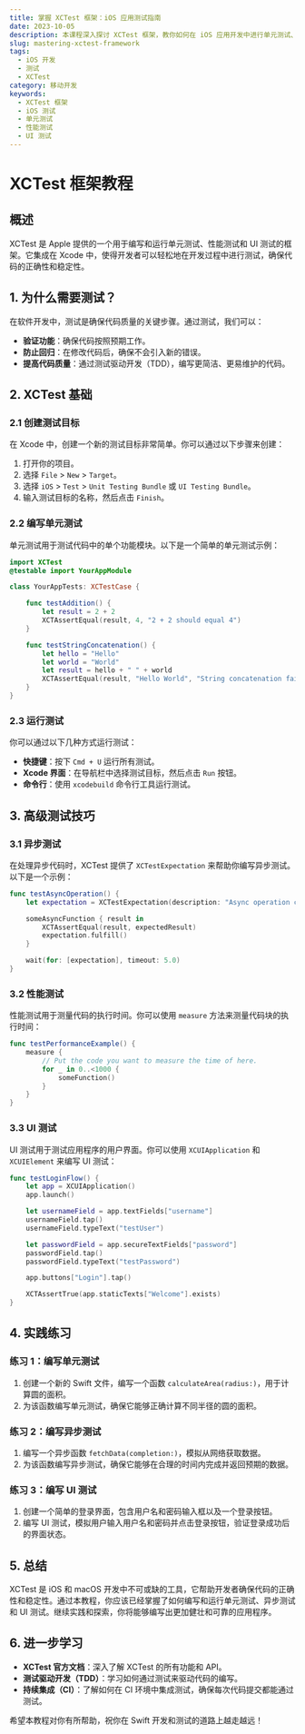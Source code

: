 ```yaml
---
title: 掌握 XCTest 框架：iOS 应用测试指南
date: 2023-10-05
description: 本课程深入探讨 XCTest 框架，教你如何在 iOS 应用开发中进行单元测试、性能测试和 UI 测试，确保代码质量和应用稳定性。
slug: mastering-xctest-framework
tags:
  - iOS 开发
  - 测试
  - XCTest
category: 移动开发
keywords:
  - XCTest 框架
  - iOS 测试
  - 单元测试
  - 性能测试
  - UI 测试
---
```


# XCTest 框架教程

## 概述

XCTest 是 Apple 提供的一个用于编写和运行单元测试、性能测试和 UI 测试的框架。它集成在 Xcode 中，使得开发者可以轻松地在开发过程中进行测试，确保代码的正确性和稳定性。

## 1. 为什么需要测试？

在软件开发中，测试是确保代码质量的关键步骤。通过测试，我们可以：

- **验证功能**：确保代码按照预期工作。
- **防止回归**：在修改代码后，确保不会引入新的错误。
- **提高代码质量**：通过测试驱动开发（TDD），编写更简洁、更易维护的代码。

## 2. XCTest 基础

### 2.1 创建测试目标

在 Xcode 中，创建一个新的测试目标非常简单。你可以通过以下步骤来创建：

1. 打开你的项目。
2. 选择 `File` > `New` > `Target`。
3. 选择 `iOS` > `Test` > `Unit Testing Bundle` 或 `UI Testing Bundle`。
4. 输入测试目标的名称，然后点击 `Finish`。

### 2.2 编写单元测试

单元测试用于测试代码中的单个功能模块。以下是一个简单的单元测试示例：

```swift
import XCTest
@testable import YourAppModule

class YourAppTests: XCTestCase {

    func testAddition() {
        let result = 2 + 2
        XCTAssertEqual(result, 4, "2 + 2 should equal 4")
    }

    func testStringConcatenation() {
        let hello = "Hello"
        let world = "World"
        let result = hello + " " + world
        XCTAssertEqual(result, "Hello World", "String concatenation failed")
    }
}
```

### 2.3 运行测试

你可以通过以下几种方式运行测试：

- **快捷键**：按下 `Cmd + U` 运行所有测试。
- **Xcode 界面**：在导航栏中选择测试目标，然后点击 `Run` 按钮。
- **命令行**：使用 `xcodebuild` 命令行工具运行测试。

## 3. 高级测试技巧

### 3.1 异步测试

在处理异步代码时，XCTest 提供了 `XCTestExpectation` 来帮助你编写异步测试。以下是一个示例：

```swift
func testAsyncOperation() {
    let expectation = XCTestExpectation(description: "Async operation completes")

    someAsyncFunction { result in
        XCTAssertEqual(result, expectedResult)
        expectation.fulfill()
    }

    wait(for: [expectation], timeout: 5.0)
}
```

### 3.2 性能测试

性能测试用于测量代码的执行时间。你可以使用 `measure` 方法来测量代码块的执行时间：

```swift
func testPerformanceExample() {
    measure {
        // Put the code you want to measure the time of here.
        for _ in 0..<1000 {
            someFunction()
        }
    }
}
```

### 3.3 UI 测试

UI 测试用于测试应用程序的用户界面。你可以使用 `XCUIApplication` 和 `XCUIElement` 来编写 UI 测试：

```swift
func testLoginFlow() {
    let app = XCUIApplication()
    app.launch()

    let usernameField = app.textFields["username"]
    usernameField.tap()
    usernameField.typeText("testUser")

    let passwordField = app.secureTextFields["password"]
    passwordField.tap()
    passwordField.typeText("testPassword")

    app.buttons["Login"].tap()

    XCTAssertTrue(app.staticTexts["Welcome"].exists)
}
```

## 4. 实践练习

### 练习 1：编写单元测试

1. 创建一个新的 Swift 文件，编写一个函数 `calculateArea(radius:)`，用于计算圆的面积。
2. 为该函数编写单元测试，确保它能够正确计算不同半径的圆的面积。

### 练习 2：编写异步测试

1. 编写一个异步函数 `fetchData(completion:)`，模拟从网络获取数据。
2. 为该函数编写异步测试，确保它能够在合理的时间内完成并返回预期的数据。

### 练习 3：编写 UI 测试

1. 创建一个简单的登录界面，包含用户名和密码输入框以及一个登录按钮。
2. 编写 UI 测试，模拟用户输入用户名和密码并点击登录按钮，验证登录成功后的界面状态。

## 5. 总结

XCTest 是 iOS 和 macOS 开发中不可或缺的工具，它帮助开发者确保代码的正确性和稳定性。通过本教程，你应该已经掌握了如何编写和运行单元测试、异步测试和 UI 测试。继续实践和探索，你将能够编写出更加健壮和可靠的应用程序。

## 6. 进一步学习

- **XCTest 官方文档**：深入了解 XCTest 的所有功能和 API。
- **测试驱动开发（TDD）**：学习如何通过测试来驱动代码的编写。
- **持续集成（CI）**：了解如何在 CI 环境中集成测试，确保每次代码提交都能通过测试。

希望本教程对你有所帮助，祝你在 Swift 开发和测试的道路上越走越远！